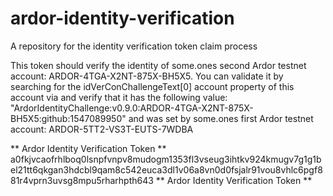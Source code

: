 # ardor-identity-verification
A repository for the identity verification token claim process

This token should verify the identity of some.ones second Ardor testnet account: ARDOR-4TGA-X2NT-875X-BH5X5. You can validate it by searching for the idVerConChallengeText[0] account property of this account via and verify that it has the following value: "ArdorIdentityChallenge:v0.9.0:ARDOR-4TGA-X2NT-875X-BH5X5:github:1547089950" and was set by some.ones first Ardor testnet account: ARDOR-5TT2-VS3T-EUTS-7WDBA

** Ardor Identity Verification Token **
a0fkjvcaofrhlboq0lsnpfvnpv8mudogm1353fl3vseug3ihtkv924kmugv7g1g1bel21tt6qkgan3hdcbl9qam8c542euca3dl1v06a8vn0d0fsjalr91vou8vhlc6pgf881r4vprn3uvsg8mpu5rharhpth643
** Ardor Identity Verification Token **
